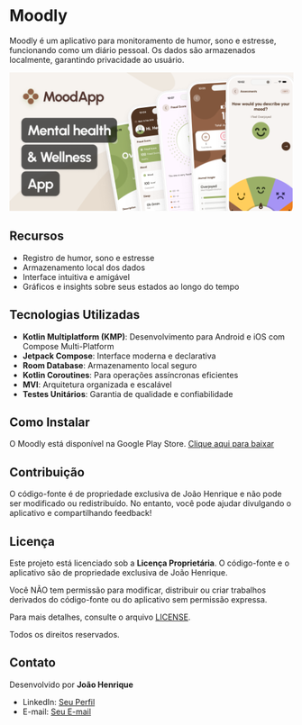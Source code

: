 # Moodly

Moodly é um aplicativo para monitoramento de humor, sono e estresse, funcionando como um diário
pessoal. Os dados são armazenados localmente, garantindo privacidade ao usuário.

![Tela inicial do Moodly](assets/principal.png)

## Recursos

- Registro de humor, sono e estresse
- Armazenamento local dos dados
- Interface intuitiva e amigável
- Gráficos e insights sobre seus estados ao longo do tempo

## Tecnologias Utilizadas

- **Kotlin Multiplatform (KMP)**: Desenvolvimento para Android e iOS com Compose Multi-Platform
- **Jetpack Compose**: Interface moderna e declarativa
- **Room Database**: Armazenamento local seguro
- **Kotlin Coroutines**: Para operações assíncronas eficientes
- **MVI**: Arquitetura organizada e escalável
- **Testes Unitários**: Garantia de qualidade e confiabilidade

## Como Instalar

O Moodly está disponível na Google Play
Store. [Clique aqui para baixar](https://play.google.com/store/apps/details?id=com.joohnq.moodapp)

## Contribuição

O código-fonte é de propriedade exclusiva de João Henrique e não pode ser modificado ou
redistribuído.
No entanto, você pode ajudar divulgando o aplicativo e compartilhando feedback!

## Licença

Este projeto está licenciado sob a **Licença Proprietária**. O código-fonte e o aplicativo são de
propriedade exclusiva de João Henrique.

Você NÃO tem permissão para modificar, distribuir ou criar trabalhos derivados do código-fonte ou do
aplicativo sem permissão expressa.

Para mais detalhes, consulte o arquivo [LICENSE](./LICENSE).

Todos os direitos reservados.

## Contato

Desenvolvido por **João Henrique**

- LinkedIn: [Seu Perfil](https://www.linkedin.com/in/joohnq/)
- E-mail: [Seu E-mail](mailto:joaohenriquess3287@gmail.com)

